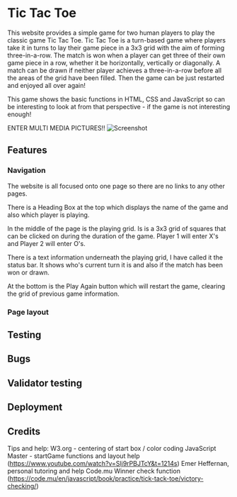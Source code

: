 # Tic Tac Toe

This website provides a simple game for two human players to play the classic game Tic Tac Toe. Tic Tac Toe is a turn-based game where players take it in turns to lay their game piece in a 3x3 grid with the aim of forming three-in-a-row. The match is won when a player can get three of their own game piece in a row, whether it be horizontally, vertically or diagonally. A match can be drawn if neither player achieves a three-in-a-row before all the areas of the grid have been filled. Then the game can be just restarted and enjoyed all over again!

This game shows the basic functions in HTML, CSS and JavaScript so can be interesting to look at from that perspective - if the game is not interesting enough!

ENTER MULTI MEDIA PICTURES!!
![Screenshot](assets/images/FILENAME.jpg)

## Features

### Navigation

The website is all focused onto one page so there are no links to any other pages.

There is a Heading Box at the top which displays the name of the game and also which player is playing.

In the middle of the page is the playing grid. Is is a 3x3 grid of squares that can be clicked on during the duration of the game. Player 1 will enter X's and Player 2 will enter O's.

There is a text information underneath the playing grid, I have called it the status bar. It shows who's current turn it is and also if the match has been won or drawn.

At the bottom is the Play Again button which will restart the game, clearing the grid of previous game information.


### Page layout

## Testing

## Bugs

## Validator testing

## Deployment

## Credits

Tips and help:
W3.org - centering of start box / color coding
JavaScript Master - startGame functions and layout help (https://www.youtube.com/watch?v=Slj9rPBJTcY&t=1214s)
Emer Heffernan, personal tutoring and help
Code.mu Winner check function (https://code.mu/en/javascript/book/practice/tick-tack-toe/victory-checking/)
